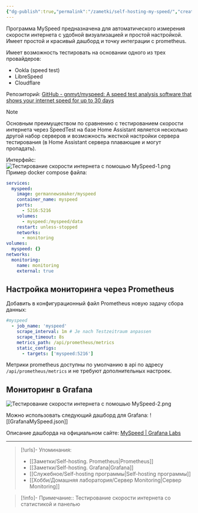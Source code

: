 ```yaml
---
{"dg-publish":true,"permalink":"/zametki/self-hosting-my-speed/","created":"2024-09-16 22:22","updated":"2024-10-01T20:28:07+03:00"}
---
```


Программа MySpeed предназначена для автоматического измерения скорости интернета с удобной визуализацией и простой настройкой. Имеет простой и красивый дашборд и точку интеграции с prometheus.

Имеет возможность тестировать на основании одного из трех провайдеров:
- Ookla (speed test)
- LibreSpeed
- Cloudflare

Репозиторий: [GitHub - gnmyt/myspeed: A speed test analysis software that shows your internet speed for up to 30 days](https://github.com/gnmyt/myspeed)

> [!note]
> Основным преимуществом по сравнению с тестированием скорости интернета через SpeedTest на базе Home Assistant является несколько другой набор серверов и возможность жесткой настройки сервера тестирования (в Home Assistant сервера плавающие и могут пропадать).

Интерфейс:
![Тестирование скорости интернета с помошью MySpeed-1.png](/img/user/%D0%98%D1%81%D1%85%D0%BE%D0%B4%D0%BD%D0%B8%D0%BA%D0%B8/%D0%A2%D0%B5%D1%81%D1%82%D0%B8%D1%80%D0%BE%D0%B2%D0%B0%D0%BD%D0%B8%D0%B5%20%D1%81%D0%BA%D0%BE%D1%80%D0%BE%D1%81%D1%82%D0%B8%20%D0%B8%D0%BD%D1%82%D0%B5%D1%80%D0%BD%D0%B5%D1%82%D0%B0%20%D1%81%20%D0%BF%D0%BE%D0%BC%D0%BE%D1%88%D1%8C%D1%8E%20MySpeed-1.png)
Пример docker compose файла:

<div class="transclusion internal-embed is-loaded"><div class="markdown-embed">





```yaml
services:
  myspeed:
    image: germannewsmaker/myspeed
    container_name: myspeed
    ports:
      - 5216:5216
    volumes:
      - myspeed:/myspeed/data
    restart: unless-stopped
    networks:
      - monitoring
volumes:
  myspeed: {}
networks:
  monitoring:
    name: monitoring
    external: true
```



</div></div>


## Настройка мониторинга через Prometheus

Добавить в конфигурационный файл Prometheus новую задачу сбора данных:
```yaml
#myspeed
  - job_name: 'myspeed'
    scrape_interval: 1m # Je nach Testzeitraum anpassen
    scrape_timeout: 8s
    metrics_path: /api/prometheus/metrics
    static_configs:
      - targets: ['myspeed:5216']
```

Метрики prometheus доступны по умолчанию в api по адресу `/api/prometheus/metrics` и не требуют дополнительных настроек.
## Мониторинг в Grafana

![Тестирование скорости интернета с помошью MySpeed-2.png](/img/user/%D0%98%D1%81%D1%85%D0%BE%D0%B4%D0%BD%D0%B8%D0%BA%D0%B8/%D0%A2%D0%B5%D1%81%D1%82%D0%B8%D1%80%D0%BE%D0%B2%D0%B0%D0%BD%D0%B8%D0%B5%20%D1%81%D0%BA%D0%BE%D1%80%D0%BE%D1%81%D1%82%D0%B8%20%D0%B8%D0%BD%D1%82%D0%B5%D1%80%D0%BD%D0%B5%D1%82%D0%B0%20%D1%81%20%D0%BF%D0%BE%D0%BC%D0%BE%D1%88%D1%8C%D1%8E%20MySpeed-2.png)

Можно использовать следующий дашборд для Grafana:
![[GrafanaMySpeed.json]]

Описание дашборда на официальном сайте: [MySpeed | Grafana Labs](https://grafana.com/grafana/dashboards/21647-myspeed/)

---
> [!urls]- Упоминания:
> - [[Заметки/Self-hosting. Prometheus\|Prometheus]]
> - [[Заметки/Self-hosting. Grafana\|Grafana]]
> - [[Служебное/Self-hosting программы\|Self-hosting программы]]
> - [[Хобби/Домашняя лаборатория/Сервер Monitoring\|Сервер Monitoring]]

> [!info]-
> Примечание:: Тестирование скорости интернета со статистикой и панелью
